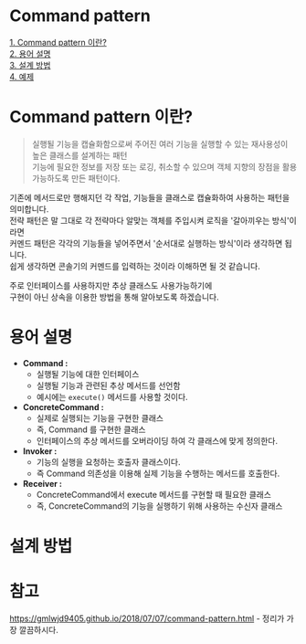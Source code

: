 # Command pattern
     
[1. Command pattern 이란?](#Command-pattern-이란)     
[2. 용어 설명](#용어-설명)     
[3. 설계 방법](#설계-방법)     
[4. 예제](#예제)     
   
# Command pattern 이란?        
> 실행될 기능을 캡슐화함으로써 주어진 여러 기능을 실행할 수 있는 재사용성이 높은 클래스를 설계하는 패턴       
> 기능에 필요한 정보를 저장 또는 로깅, 취소할 수 있으며 객체 지향의 장점을 활용 가능하도록 만든 패턴이다. 
    
기존에 메서드로만 행해지던 각 작업, 기능들을 클래스로 캡슐화하여 사용하는 패턴을 의미합니다.       
전략 패턴은 말 그대로 각 전략마다 알맞는 객체를 주입시켜 로직을 '갈아끼우는 방식'이라면        
커멘드 패턴은 각각의 기능들을 넣어주면서 '순서대로 실행하는 방식'이라 생각하면 됩니다.      
쉽게 생각하면 콘솔기의 커멘드를 입력하는 것이라 이해하면 될 것 같습니다.   
     
주로 인터페이스를 사용하지만 추상 클래스도 사용가능하기에       
구현이 아닌 상속을 이용한 방법을 통해 알아보도록 하겠습니다.      
   
# 용어 설명  
* **Command :**
  * 실행될 기능에 대한 인터페이스
  * 실행될 기능과 관련된 추상 메서드를 선언함
  * 예시에는 `execute()` 메서드를 사용할 것이다.   
* **ConcreteCommand :**
  * 실제로 실행되는 기능을 구현한 클래스 
  * 즉, Command 를 구현한 클래스  
  * 인터페이스의 추상 메서드를 오버라이딩 하여 각 클래스에 맞게 정의한다.   
* **Invoker :**
  * 기능의 실행을 요청하는 호출자 클래스이다.  
  * 즉 Command 의존성을 이용해 실제 기능을 수행하는 메서드를 호출한다.  
* **Receiver :**
  * ConcreteCommand에서 execute 메서드를 구현할 때 필요한 클래스
  * 즉, ConcreteCommand의 기능을 실행하기 위해 사용하는 수신자 클래스

# 설계 방법 

        
        
# 참고         
https://gmlwjd9405.github.io/2018/07/07/command-pattern.html - 정리가 가장 깔끔하시다.  
